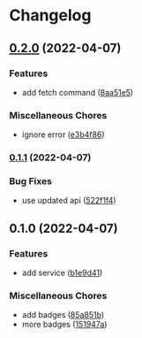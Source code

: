 # Changelog

## [0.2.0](https://www.github.com/glocurrency/tingg-service/compare/v0.1.1...v0.2.0) (2022-04-07)


### Features

* add fetch command ([8aa51e5](https://www.github.com/glocurrency/tingg-service/commit/8aa51e5370be8c78596839610c393d8c4e198e75))


### Miscellaneous Chores

* ignore error ([e3b4f86](https://www.github.com/glocurrency/tingg-service/commit/e3b4f8685f313d084cb3796aebd63fe2cbf66d40))

### [0.1.1](https://www.github.com/glocurrency/tingg-service/compare/v0.1.0...v0.1.1) (2022-04-07)


### Bug Fixes

* use updated api ([522f1f4](https://www.github.com/glocurrency/tingg-service/commit/522f1f47b218a47eb262ce7c398319a95519ff24))

## 0.1.0 (2022-04-07)


### Features

* add service ([b1e9d41](https://www.github.com/glocurrency/tingg-service/commit/b1e9d414df7929e1d1f32ce429445f64b6c352d5))


### Miscellaneous Chores

* add badges ([85a851b](https://www.github.com/glocurrency/tingg-service/commit/85a851b269adf74cdd97a43bd014db892b35e89f))
* more badges ([151947a](https://www.github.com/glocurrency/tingg-service/commit/151947a780a929339941b25835ef0643f2fe38b3))
